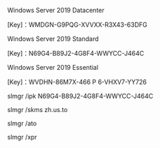 Windows Server 2019 Datacenter

[Key]：WMDGN-G9PQG-XVVXX-R3X43-63DFG

Windows Server 2019 Standard

[Key]：N69G4-B89J2-4G8F4-WWYCC-J464C

Windows Server 2019 Essential

[Key]：WVDHN-86M7X-466 P 6-VHXV7-YY726


slmgr /ipk N69G4-B89J2-4G8F4-WWYCC-J464C

slmgr /skms zh.us.to

slmgr /ato

slmgr /xpr
